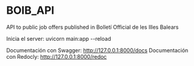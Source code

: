 # BOIB_API
API to public job offers published in Bolletí Official de les Illes Balears

Inicia el server: uvicorn main:app --reload

Documentación con Swagger: http://127.0.0.1:8000/docs
Documentación con Redocly: http://127.0.0.1:8000/redoc
